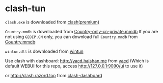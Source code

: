 # clash-tun
`clash.exe` is downloaded from [clash(premium)](https://github.com/Dreamacro/clash/releases/tag/premium)

`Country.mmdb` is downloaded from [Country-only-cn-private.mmdb](https://github.com/Loyalsoldier/geoip/blob/release/Country-only-cn-private.mmdb) If you are not using `GEOIP,CN` only, you can download full `Country.mmdb` from [Country.mmdb](https://github.com/Loyalsoldier/geoip/blob/release/Country.mmdb)

`wintun.dll` is downloaded from [wintun](https://www.wintun.net)

Use clash with dashboard: http://yacd.haishan.me from [yacd](https://github.com/haishanh/yacd) (Which is default WEBUI for this repo, access http://127.0.0.1:9090/ui to use it)

or http://clash.razord.top from [clash-dashboard](https://github.com/Dreamacro/clash-dashboard)
